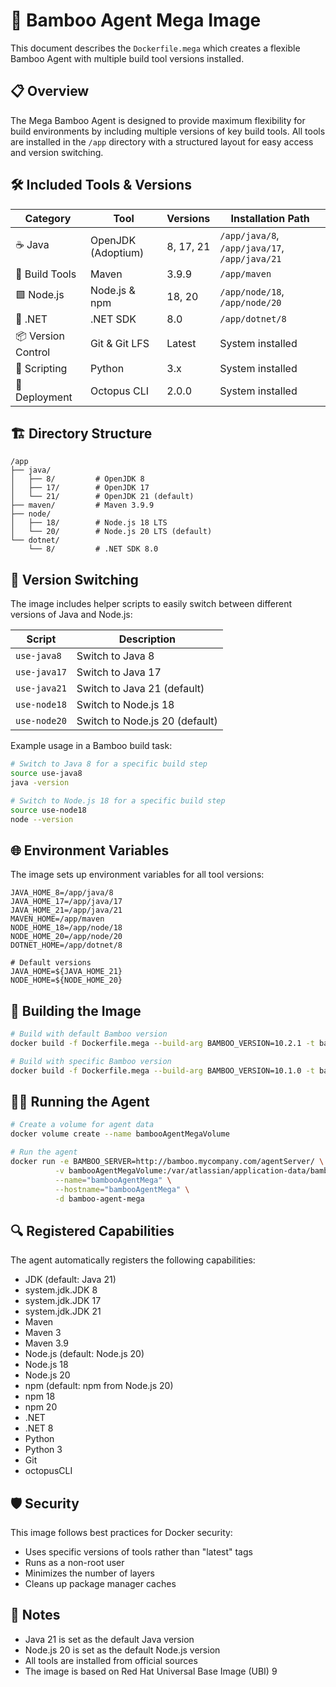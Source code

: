 # 🚀 Bamboo Agent Mega Image

This document describes the `Dockerfile.mega` which creates a flexible Bamboo Agent with multiple build tool versions installed.

## 📋 Overview

The Mega Bamboo Agent is designed to provide maximum flexibility for build environments by including multiple versions of key build tools. All tools are installed in the `/app` directory with a structured layout for easy access and version switching.

## 🛠️ Included Tools & Versions

| Category | Tool | Versions | Installation Path |
|----------|------|----------|------------------|
| ☕ Java | OpenJDK (Adoptium) | 8, 17, 21 | `/app/java/8`, `/app/java/17`, `/app/java/21` |
| 🔧 Build Tools | Maven | 3.9.9 | `/app/maven` |
| 🟩 Node.js | Node.js & npm | 18, 20 | `/app/node/18`, `/app/node/20` |
| 🔷 .NET | .NET SDK | 8.0 | `/app/dotnet/8` |
| 📦 Version Control | Git & Git LFS | Latest | System installed |
| 🐍 Scripting | Python | 3.x | System installed |
| 🐙 Deployment | Octopus CLI | 2.0.0 | System installed |

## 🏗️ Directory Structure

```
/app
├── java/
│   ├── 8/         # OpenJDK 8
│   ├── 17/        # OpenJDK 17
│   └── 21/        # OpenJDK 21 (default)
├── maven/         # Maven 3.9.9
├── node/
│   ├── 18/        # Node.js 18 LTS
│   └── 20/        # Node.js 20 LTS (default)
└── dotnet/
    └── 8/         # .NET SDK 8.0
```

## 🔄 Version Switching

The image includes helper scripts to easily switch between different versions of Java and Node.js:

| Script | Description |
|--------|-------------|
| `use-java8` | Switch to Java 8 |
| `use-java17` | Switch to Java 17 |
| `use-java21` | Switch to Java 21 (default) |
| `use-node18` | Switch to Node.js 18 |
| `use-node20` | Switch to Node.js 20 (default) |

Example usage in a Bamboo build task:

```bash
# Switch to Java 8 for a specific build step
source use-java8
java -version

# Switch to Node.js 18 for a specific build step
source use-node18
node --version
```

## 🌐 Environment Variables

The image sets up environment variables for all tool versions:

```
JAVA_HOME_8=/app/java/8
JAVA_HOME_17=/app/java/17
JAVA_HOME_21=/app/java/21
MAVEN_HOME=/app/maven
NODE_HOME_18=/app/node/18
NODE_HOME_20=/app/node/20
DOTNET_HOME=/app/dotnet/8

# Default versions
JAVA_HOME=${JAVA_HOME_21}
NODE_HOME=${NODE_HOME_20}
```

## 🚀 Building the Image

```bash
# Build with default Bamboo version
docker build -f Dockerfile.mega --build-arg BAMBOO_VERSION=10.2.1 -t bamboo-agent-mega .

# Build with specific Bamboo version
docker build -f Dockerfile.mega --build-arg BAMBOO_VERSION=10.1.0 -t bamboo-agent-mega:10.1.0 .
```

## 🏃‍♂️ Running the Agent

```bash
# Create a volume for agent data
docker volume create --name bambooAgentMegaVolume

# Run the agent
docker run -e BAMBOO_SERVER=http://bamboo.mycompany.com/agentServer/ \
          -v bambooAgentMegaVolume:/var/atlassian/application-data/bamboo-agent \
          --name="bambooAgentMega" \
          --hostname="bambooAgentMega" \
          -d bamboo-agent-mega
```

## 🔍 Registered Capabilities

The agent automatically registers the following capabilities:

- JDK (default: Java 21)
- system.jdk.JDK 8
- system.jdk.JDK 17
- system.jdk.JDK 21
- Maven
- Maven 3
- Maven 3.9
- Node.js (default: Node.js 20)
- Node.js 18
- Node.js 20
- npm (default: npm from Node.js 20)
- npm 18
- npm 20
- .NET
- .NET 8
- Python
- Python 3
- Git
- octopusCLI

## 🛡️ Security

This image follows best practices for Docker security:
- Uses specific versions of tools rather than "latest" tags
- Runs as a non-root user
- Minimizes the number of layers
- Cleans up package manager caches

## 📝 Notes

- Java 21 is set as the default Java version
- Node.js 20 is set as the default Node.js version
- All tools are installed from official sources
- The image is based on Red Hat Universal Base Image (UBI) 9
